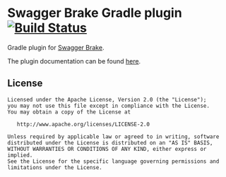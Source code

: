 # Swagger Brake Gradle plugin [![Build Status](https://travis-ci.com/redskap/swagger-brake-gradle.svg?branch=master)](https://travis-ci.com/redskap/swagger-brake-gradle)
Gradle plugin for [Swagger Brake](https://github.com/redskap/swagger-brake).

The plugin documentation can be found [here](https://redskap.github.io/swagger-brake/gradle/).

## License
```text
Licensed under the Apache License, Version 2.0 (the "License");
you may not use this file except in compliance with the License.
You may obtain a copy of the License at

   http://www.apache.org/licenses/LICENSE-2.0

Unless required by applicable law or agreed to in writing, software
distributed under the License is distributed on an "AS IS" BASIS,
WITHOUT WARRANTIES OR CONDITIONS OF ANY KIND, either express or implied.
See the License for the specific language governing permissions and
limitations under the License.
```